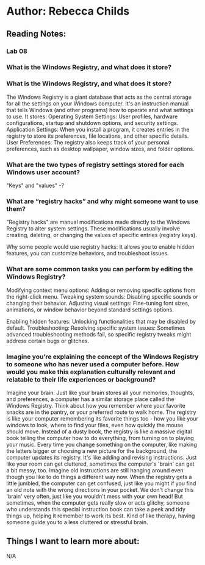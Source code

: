 # Author: Rebecca Childs
## Reading Notes:
### Lab 08
### What is the Windows Registry, and what does it store?

### What is the Windows Registry, and what does it store?
The Windows Registry is a giant database that acts as the central storage for all the settings on your Windows computer. It's an instruction manual that tells Windows (and other programs) how to operate and what settings to use.
It stores:
Operating System Settings: User profiles, hardware configurations, startup and shutdown options, and security settings.
Application Settings: When you install a program, it creates entries in the registry to store its preferences, file locations, and other specific details.
User Preferences: The registry also keeps track of your personal preferences, such as desktop wallpaper, window sizes, and folder options.
### What are the two types of registry settings stored for each Windows user account?
"Keys" and "values" -?
### What are “registry hacks” and why might someone want to use them?
"Registry hacks" are manual modifications made directly to the Windows Registry to alter system settings. These modifications usually involve creating, deleting, or changing the values of specific entries (registry keys).

Why some people would use registry hacks:
It allows you to enable hidden features, you can customize behaviors, and troubleshoot issues.
### What are some common tasks you can perform by editing the Windows Registry?
Modifying context menu options: Adding or removing specific options from the right-click menu.
Tweaking system sounds: Disabling specific sounds or changing their behavior.
Adjusting visual settings: Fine-tuning font sizes, animations, or window behavior beyond standard settings options.

Enabling hidden features: Unlocking functionalities that may be disabled by default.
Troubleshooting: Resolving specific system issues: Sometimes advanced troubleshooting methods fail, so specific registry tweaks might address certain bugs or glitches.
### Imagine you’re explaining the concept of the Windows Registry to someone who has never used a computer before. How would you make this explanation culturally relevant and relatable to their life experiences or background?
Imagine your brain. Just like your brain stores all your memories, thoughts, and preferences, a computer has a similar storage place called the Windows Registry.
Think about how you remember where your favorite snacks are in the pantry, or your preferred route to walk home. The registry is like your computer remembering its favorite things too - how you like your windows to look, where to find your files, even how quickly the mouse should move.
Instead of a dusty book, the registry is like a massive digital book telling the computer how to do everything, from turning on to playing your music. Every time you change something on the computer, like making the letters bigger or choosing a new picture for the background, the computer updates its registry. It's like adding and revising instructions.
Just like your room can get cluttered, sometimes the computer's 'brain' can get a bit messy, too. Imagine old instructions are still hanging around even though you like to do things a different way now. When the registry gets a little jumbled, the computer can get confused, just like you might if you find an old note with the wrong directions in your pocket.
We don't change this 'brain' very often, just like you wouldn't mess with your own head! But sometimes, when the computer gets really slow or acts glitchy, someone who understands this special instruction book can take a peek and tidy things up,  helping it remember to work its best. Kind of like therapy, having someone guide you to a less cluttered or stressful brain. 
## Things I want to learn more about:
N/A